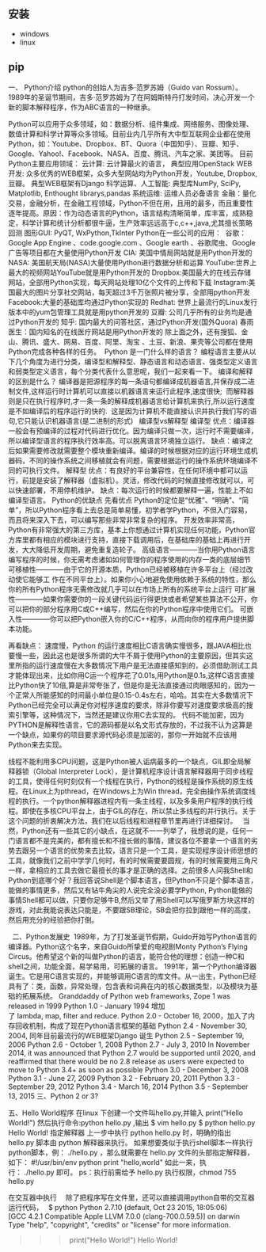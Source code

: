 ## 安装
+ windows
+ linux

## pip

一、 Python介绍
python的创始人为吉多·范罗苏姆（Guido van Rossum）。1989年的圣诞节期间，吉多·范罗苏姆为了在阿姆斯特丹打发时间，决心开发一个新的脚本解释程序，作为ABC语言的一种继承。  

Python可以应用于众多领域，如：数据分析、组件集成、网络服务、图像处理、数值计算和科学计算等众多领域。目前业内几乎所有大中型互联网企业都在使用Python，如：Youtube、Dropbox、BT、Quora（中国知乎）、豆瓣、知乎、Google、Yahoo!、Facebook、NASA、百度、腾讯、汽车之家、美团等。
目前Python主要应用领域：
云计算: 云计算最火的语言， 典型应用OpenStack
WEB开发: 众多优秀的WEB框架，众多大型网站均为Python开发，Youtube, Dropbox, 豆瓣。 典型WEB框架有Django
科学运算、人工智能: 典型库NumPy, SciPy, Matplotlib, Enthought librarys,pandas
系统运维: 运维人员必备语言
金融：量化交易，金融分析，在金融工程领域，Python不但在用，且用的最多，而且重要性逐年提高。原因：作为动态语言的Python，语言结构清晰简单，库丰富，成熟稳定，科学计算和统计分析都很牛逼，生产效率远远高于c,c++,java,尤其擅长策略回测
图形GUI: PyQT, WxPython,TkInter
Python在一些公司的应用： 
谷歌：Google App Engine 、code.google.com 、Google earth 、谷歌爬虫、Google广告等项目都在大量使用Python开发
CIA: 美国中情局网站就是用Python开发的
NASA: 美国航天局(NASA)大量使用Python进行数据分析和运算
YouTube:世界上最大的视频网站YouTube就是用Python开发的
Dropbox:美国最大的在线云存储网站，全部用Python实现，每天网站处理10亿个文件的上传和下载
Instagram:美国最大的图片分享社交网站，每天超过3千万张照片被分享，全部用python开发
Facebook:大量的基础库均通过Python实现的
Redhat: 世界上最流行的Linux发行版本中的yum包管理工具就是用python开发的
豆瓣: 公司几乎所有的业务均是通过Python开发的
知乎: 国内最大的问答社区，通过Python开发(国外Quora)
春雨医生：国内知名的在线医疗网站是用Python开发的
除上面之外，还有搜狐、金山、腾讯、盛大、网易、百度、阿里、淘宝 、土豆、新浪、果壳等公司都在使用Python完成各种各样的任务。 
Python 是一门什么样的语言？
编程语言主要从以下几个角度为进行分类，编译型和解释型、静态语言和动态语言、强类型定义语言和弱类型定义语言，每个分类代表什么意思呢，我们一起来看一下。
编译和解释的区别是什么？
编译器是把源程序的每一条语句都编译成机器语言,并保存成二进制文件,这样运行时计算机可以直接以机器语言来运行此程序,速度很快; 
而解释器则是只在执行程序时,才一条一条的解释成机器语言给计算机来执行,所以运行速度是不如编译后的程序运行的快的. 
这是因为计算机不能直接认识并执行我们写的语句,它只能认识机器语言(是二进制的形式)
 
编译型vs解释型
编译型
优点：编译器一般会有预编译的过程对代码进行优化。因为编译只做一次，运行时不需要编译，所以编译型语言的程序执行效率高。可以脱离语言环境独立运行。
缺点：编译之后如果需要修改就需要整个模块重新编译。编译的时候根据对应的运行环境生成机器码，不同的操作系统之间移植就会有问题，需要根据运行的操作系统环境编译不同的可执行文件。
解释型
优点：有良好的平台兼容性，在任何环境中都可以运行，前提是安装了解释器（虚拟机）。灵活，修改代码的时候直接修改就可以，可以快速部署，不用停机维护。
缺点：每次运行的时候都要解释一遍，性能上不如编译型语言。
Python的优缺点
先看优点
Python的定位是“优雅”、“明确”、“简单”，所以Python程序看上去总是简单易懂，初学者学Python，不但入门容易，而且将来深入下去，可以编写那些非常非常复杂的程序。
开发效率非常高，Python有非常强大的第三方库，基本上你想通过计算机实现任何功能，Python官方库里都有相应的模块进行支持，直接下载调用后，在基础库的基础上再进行开发，大大降低开发周期，避免重复造轮子。
高级语言————当你用Python语言编写程序的时候，你无需考虑诸如如何管理你的程序使用的内存一类的底层细节
可移植性————由于它的开源本质，Python已经被移植在许多平台上（经过改动使它能够工 作在不同平台上）。如果你小心地避免使用依赖于系统的特性，那么你的所有Python程序无需修改就几乎可以在市场上所有的系统平台上运行
可扩展性————如果你需要你的一段关键代码运行得更快或者希望某些算法不公开，你可以把你的部分程序用C或C++编写，然后在你的Python程序中使用它们。
可嵌入性————你可以把Python嵌入你的C/C++程序，从而向你的程序用户提供脚本功能。

再看缺点：
速度慢，Python 的运行速度相比C语言确实慢很多，跟JAVA相比也要慢一些，因此这也是很多所谓的大牛不屑于使用Python的主要原因，但其实这里所指的运行速度慢在大多数情况下用户是无法直接感知到的，必须借助测试工具才能体现出来，比如你用C运一个程序花了0.01s,用Python是0.1s,这样C语言直接比Python快了10倍,算是非常夸张了，但是你是无法直接通过肉眼感知的，因为一个正常人所能感知的时间最小单位是0.15-0.4s左右，哈哈。其实在大多数情况下Python已经完全可以满足你对程序速度的要求，除非你要写对速度要求极高的搜索引擎等，这种情况下，当然还是建议你用C去实现的。
代码不能加密，因为PYTHON是解释性语言，它的源码都是以名文形式存放的，不过我不认为这算是一个缺点，如果你的项目要求源代码必须是加密的，那你一开始就不应该用Python来去实现。

线程不能利用多CPU问题，这是Python被人诟病最多的一个缺点，GIL即全局解释器锁（Global Interpreter Lock），是计算机程序设计语言解释器用于同步线程的工具，使得任何时刻仅有一个线程在执行，Python的线程是操作系统的原生线程。在Linux上为pthread，在Windows上为Win thread，完全由操作系统调度线程的执行。一个python解释器进程内有一条主线程，以及多条用户程序的执行线程。即使在多核CPU平台上，由于GIL的存在，所以禁止多线程的并行执行。关于这个问题的折衷解决方法，我们在以后线程和进程章节里再进行详细探讨。
 
当然，Python还有一些其它的小缺点，在这就不一一列举了，我想说的是，任何一门语言都不是完美的，都有擅长和不擅长做的事情，建议各位不要拿一个语言的劣势去跟另一个语言的优势来去比较，语言只是一个工具，是实现程序设计师思想的工具，就像我们之前中学学几何时，有的时候需要要圆规，有的时候需要用三角尺一样，拿相应的工具去做它最擅长的事才是正确的选择。之前很多人问我Shell和Python到底哪个好？我回答说Shell是个脚本语言，但Python不只是个脚本语言，能做的事情更多，然后又有钻牛角尖的人说完全没必要学Python, Python能做的事情Shell都可以做，只要你足够牛B,然后又举了用Shell可以写俄罗斯方块这样的游戏，对此我能说表达只能是，不要跟SB理论，SB会把你拉到跟他一样的高度，然后用充分的经验把你打倒。
 

 
二、Python发展史 
1989年，为了打发圣诞节假期，Guido开始写Python语言的编译器。Python这个名字，来自Guido所挚爱的电视剧Monty Python’s Flying Circus。他希望这个新的叫做Python的语言，能符合他的理想：创造一种C和shell之间，功能全面，易学易用，可拓展的语言。
1991年，第一个Python编译器诞生。它是用C语言实现的，并能够调用C语言的库文件。从一出生，Python已经具有了：类，函数，异常处理，包含表和词典在内的核心数据类型，以及模块为基础的拓展系统。
Granddaddy of Python web frameworks, Zope 1 was released in 1999
Python 1.0 - January 1994 增加了 lambda, map, filter and reduce.
Python 2.0 - October 16, 2000，加入了内存回收机制，构成了现在Python语言框架的基础
Python 2.4 - November 30, 2004, 同年目前最流行的WEB框架Django 诞生
Python 2.5 - September 19, 2006
Python 2.6 - October 1, 2008
Python 2.7 - July 3, 2010
In November 2014, it was announced that Python 2.7 would be supported until 2020, and reaffirmed that there would be no 2.8 release as users were expected to move to Python 3.4+ as soon as possible
Python 3.0 - December 3, 2008
Python 3.1 - June 27, 2009
Python 3.2 - February 20, 2011
Python 3.3 - September 29, 2012
Python 3.4 - March 16, 2014
Python 3.5 - September 13, 2015
三、Python 2 or 3?

五、Hello World程序
在linux 下创建一个文件叫hello.py,并输入
print("Hello World!")
然后执行命令:python hello.py ,输出
$ vim hello.py
$ python hello.py
Hello World!
指定解释器
上一步中执行 python hello.py 时，明确的指出 hello.py 脚本由 python 解释器来执行。
如果想要类似于执行shell脚本一样执行python脚本，例： ./hello.py ，那么就需要在 hello.py 文件的头部指定解释器，如下：
#!/usr/bin/env python
print "hello,world"
如此一来，执行： ./hello.py 即可。
ps：执行前需给予 hello.py 执行权限，chmod 755 hello.py

在交互器中执行　
除了把程序写在文件里，还可以直接调用python自带的交互器运行代码，　
$ python
Python 2.7.10 (default, Oct 23 2015, 18:05:06)
[GCC 4.2.1 Compatible Apple LLVM 7.0.0 (clang-700.0.59.5)] on darwin
Type "help", "copyright", "credits" or "license" for more information.
>>> print("Hello World!")
Hello World!	